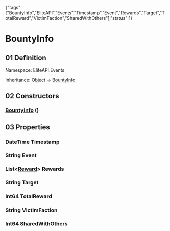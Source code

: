 {"tags":["BountyInfo","EliteAPI","Events","Timestamp","Event","Rewards","Target","TotalReward","VictimFaction","SharedWithOthers"],"status":1}

# BountyInfo

## 01 Definition

Namespace: <span class='code'>EliteAPI.Events</span>

Inheritance: <span class='code'>Object</span> → <span class='code'>[BountyInfo](../../EliteAPI/Events/BountyInfo.html)</span>

## 02 Constructors

### <span class='code'>[BountyInfo](../../EliteAPI/Events/BountyInfo.html)</span> ()

## 03 Properties

### <span class='code'>DateTime</span> Timestamp

### <span class='code'>String</span> Event

### <span class='code'>List<[Reward](../../EliteAPI/Events/Reward.html)></span> Rewards

### <span class='code'>String</span> Target

### <span class='code'>Int64</span> TotalReward

### <span class='code'>String</span> VictimFaction

### <span class='code'>Int64</span> SharedWithOthers

